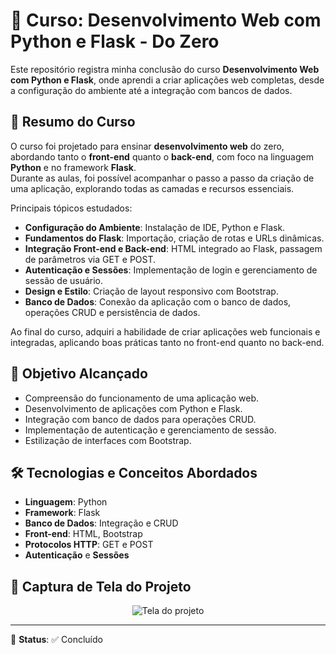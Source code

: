 # 📘 Curso: Desenvolvimento Web com Python e Flask - Do Zero

Este repositório registra minha conclusão do curso **Desenvolvimento Web com Python e Flask**, onde aprendi a criar aplicações web completas, desde a configuração do ambiente até a integração com bancos de dados.

## 📜 Resumo do Curso

O curso foi projetado para ensinar **desenvolvimento web** do zero, abordando tanto o **front-end** quanto o **back-end**, com foco na linguagem **Python** e no framework **Flask**.  
Durante as aulas, foi possível acompanhar o passo a passo da criação de uma aplicação, explorando todas as camadas e recursos essenciais.

Principais tópicos estudados:

- **Configuração do Ambiente**: Instalação de IDE, Python e Flask.
- **Fundamentos do Flask**: Importação, criação de rotas e URLs dinâmicas.
- **Integração Front-end e Back-end**: HTML integrado ao Flask, passagem de parâmetros via GET e POST.
- **Autenticação e Sessões**: Implementação de login e gerenciamento de sessão de usuário.
- **Design e Estilo**: Criação de layout responsivo com Bootstrap.
- **Banco de Dados**: Conexão da aplicação com o banco de dados, operações CRUD e persistência de dados.

Ao final do curso, adquiri a habilidade de criar aplicações web funcionais e integradas, aplicando boas práticas tanto no front-end quanto no back-end.

## 🎯 Objetivo Alcançado

- Compreensão do funcionamento de uma aplicação web.
- Desenvolvimento de aplicações com Python e Flask.
- Integração com banco de dados para operações CRUD.
- Implementação de autenticação e gerenciamento de sessão.
- Estilização de interfaces com Bootstrap.

## 🛠 Tecnologias e Conceitos Abordados

- **Linguagem**: Python
- **Framework**: Flask
- **Banco de Dados**: Integração e CRUD
- **Front-end**: HTML, Bootstrap
- **Protocolos HTTP**: GET e POST
- **Autenticação** e **Sessões**

## 📸 Captura de Tela do Projeto

<p align="center">
  <img src="static/img/PrintProjetoFlask.jpg" alt="Tela do projeto">
</p>

---
📅 **Status**: ✅ Concluído
